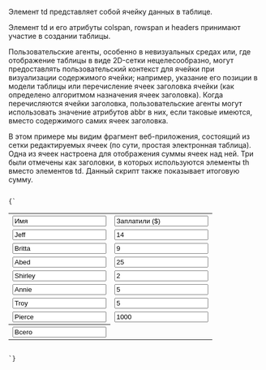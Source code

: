 <p>
	Элемент <LE>td</LE> представляет собой ячейку данных в таблице.
</p>

<p>
	Элемент <LE>td</LE> и его атрибуты <LA>colspan</LA>, <LA>rowspan</LA> и <LA>headers</LA> принимают участие в создании таблицы.
</p>

<p>
	Пользовательские агенты, особенно в невизуальных средах или, где отображение таблицы в виде 2D-сетки нецелесообразно, могут предоставлять пользовательский контекст для ячейки при визуализации содержимого ячейки; например, указание его позиции в модели таблицы или перечисление ячеек заголовка ячейки (как определено алгоритмом назначения ячеек заголовка). Когда перечисляются ячейки заголовка, пользовательские агенты могут использовать значение атрибутов <LA>abbr</LA> в них, если таковые имеются, вместо содержимого самих ячеек заголовка.
</p>

<ExampleBox>

В этом примере мы видим фрагмент веб-приложения, состоящий из сетки редактируемых ячеек (по сути, простая электронная таблица). Одна из ячеек настроена для отображения суммы ячеек над ней. Три были отмечены как заголовки, в которых используются элементы <LE>th</LE> вместо элементов <LE>td</LE>. Данный скрипт также показывает итоговую сумму.

<Code>
{`
<table>
 <tr>
  <th><input value="Имя">
  <th><input value="Заплатили ($)">
 <tr>
  <td><input value="Jeff">
  <td><input value="14">
 <tr>
  <td><input value="Britta">
  <td><input value="9">
 <tr>
  <td><input value="Abed">
  <td><input value="25">
 <tr>
  <td><input value="Shirley">
  <td><input value="2">
 <tr>
  <td><input value="Annie">
  <td><input value="5">
 <tr>
  <td><input value="Troy">
  <td><input value="5">
 <tr>
  <td><input value="Pierce">
  <td><input value="1000">
 <tr>
  <th><input value="Всего">
  <td><output value="1060">
</table>
`}
</Code>

</ExampleBox>


